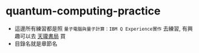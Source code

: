 # quantum-computing-practice
- 這邊所有練習都是照 `量子電腦與量子計算：IBM Q Experience實作` 去練習, 有興趣可以去 [天瓏書局](https://www.tenlong.com.tw/products/9789865025199) 買
- 目錄名就是章節名
